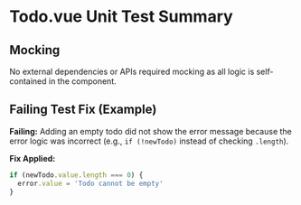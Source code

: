 # Todo.vue Unit Test Summary

## Mocking
No external dependencies or APIs required mocking as all logic is self-contained in the component.

## Failing Test Fix (Example)
**Failing:** Adding an empty todo did not show the error message because the error logic was incorrect (e.g., `if (!newTodo)` instead of checking `.length`).

**Fix Applied:** 
```js
if (newTodo.value.length === 0) {
  error.value = 'Todo cannot be empty'
}

